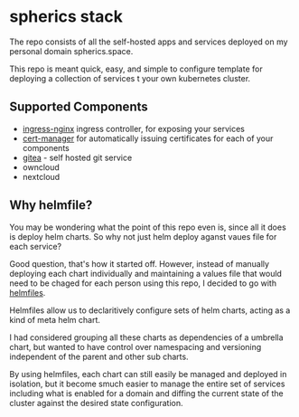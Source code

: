 # spherics stack


The repo consists of all the self-hosted apps and services deployed on my
personal domain spherics.space.

This repo is meant quick, easy, and simple to configure template for deploying a
collection of services t your own kubernetes cluster.



## Supported Components

- [ingress-nginx](https://github.com/kubernetes/ingress-nginx/tree/master/charts/ingress-nginx)
ingress controller, for exposing your services
- [cert-manager](https://cert-manager.io/docs/) for automatically issuing
  certificates for each of your components
- [gitea](https://docs.gitea.io) - self hosted git service
- owncloud
- nextcloud


## Why helmfile?

You may be wondering what the point of this repo even is, since all it does is
deploy helm charts. So why not just helm deploy aganst vaues file for each
service?


Good question, that's how it started off. However, instead of manually deploying
each chart individually and maintaining a values file that would need to be chaged for each
person using this repo, I decided to go with
[helmfiles](https://github.com/roboll/helmfile).

Helmfiles allow us to declaritively configure sets of helm charts, acting as a
kind of meta helm chart.

I had considered grouping all these charts as dependencies of a umbrella chart,
but wanted to have control over namespacing and versioning independent of the
parent and other sub charts.


By using helmfiles, each chart can still easily be managed and deployed in
isolation, but it become smuch easier to manage the entire set of services
including what is enabled for a domain and diffing the current state of the
cluster against the desired state configuration.




